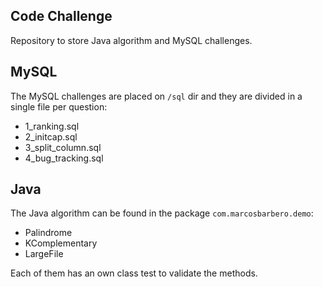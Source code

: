 Code Challenge
---
Repository to store Java algorithm and MySQL challenges.

MySQL
---
The MySQL challenges are placed on `/sql` dir and they are divided in a single file per question:

 * 1_ranking.sql
 * 2_initcap.sql
 * 3\_split\_column.sql
 * 4\_bug\_tracking.sql
 
Java
---
The Java algorithm can be found in the package `com.marcosbarbero.demo`:

 * Palindrome
 * KComplementary
 * LargeFile
 
Each of them has an own class test to validate the methods. 